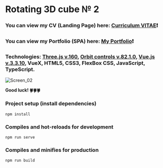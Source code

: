 # Rotating 3D cube № 2 #
### You can view my CV (Landing Page) here: [Curriculum VITAE](https://zorger27.github.io)❗️ ###
### You can view my Portfolio (SPA) here: [My Portfolio](https://Zorin.Expert)❗️ ###
### Technologies: [Three.js v.160](https://github.com/mrdoob/three.js/releases), [Orbit controls v.82.1.0](https://threejs.org/docs/#examples/en/controls/OrbitControls), [Vue.js v.3.3.10](https://v3.ru.vuejs.org), VueX, HTML5, CSS3, FlexBox CSS, JavaScript, TypeScript. ###
![Screen_02](https://github.com/Zorger27/Vue-Threejs-2/assets/30940416/bef268f4-e21d-43db-9ebf-db600c0ca1d5)

  __Good luck! 🍀🍀🍀__

### Project setup (install dependencies)
```
npm install
```

### Compiles and hot-reloads for development
```
npm run serve
```

### Compiles and minifies for production
```
npm run build
```
